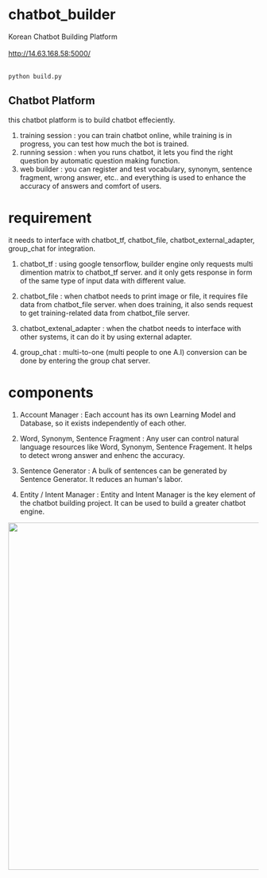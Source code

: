 # chatbot_builder
Korean Chatbot Building Platform
<br>
<br>
http://14.63.168.58:5000/
<br>
<br>
```
python build.py
```

## Chatbot Platform
this chatbot platform is to build chatbot effeciently.

1. training session : you can train chatbot online, while training is in progress, you can test how much the bot is trained.
2. running session : when you runs chatbot, it lets you find the right question by automatic question making function.
3. web builder : you can register and test vocabulary, synonym, sentence fragment, wrong answer, etc.. and everything is used to
enhance the accuracy of answers and comfort of users.

# requirement
it needs to interface with chatbot_tf, chatbot_file, chatbot_external_adapter, group_chat for integration.
1. chatbot_tf : using google tensorflow, builder engine only requests multi dimention matrix to chatbot_tf server. and it only gets response in form of the same type of input data with different value.

2. chatbot_file : when chatbot needs to print image or file, it requires file data from chatbot_file server. when does training, it also sends request to get training-related data from chatbot_file server.

3. chatbot_extenal_adapter : when the chatbot needs to interface with other systems, it can do it by using external adapter.

4. group_chat : multi-to-one (multi people to one A.I) conversion can be done by entering the group chat server.

# components

1. Account Manager : Each account has its own Learning Model and Database, so it exists independently of each other.

2. Word, Synonym, Sentence Fragment : Any user can control natural language resources like Word, Synonym, Sentence Fragement.
  It helps to detect wrong answer and enhenc the accuracy.

3. Sentence Generator : A bulk of sentences can be generated by Sentence Generator. It reduces an human's labor.

4. Entity / Intent Manager : Entity and Intent Manager is the key element of the chatbot building project. It can be used to build
  a greater chatbot engine.

<img src="http://14.63.168.58:3000/registered_image/capture3.png" width="700"/>
